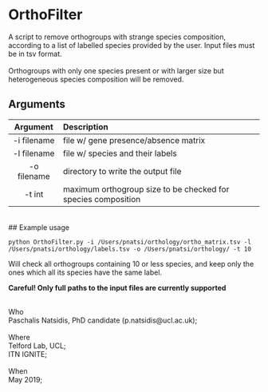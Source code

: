 # OrthoFilter

A script to remove orthogroups with strange species composition, according to a list of labelled species provided by the user. Input files must be in tsv format. <br> <br>
Orthogroups with only one species present or with larger size but heterogeneous species composition will be removed.

## Arguments
Argument    |  Description             
:-------------:|:-----------------------
-i filename | file w/ gene presence/absence matrix
-l filename | file w/ species and their labels
-o filename | directory to write the output file
-t int | maximum orthogroup size to be checked for species composition 
<br>  
## Example usage

```
python OrthoFilter.py -i /Users/pnatsi/orthology/ortho_matrix.tsv -l /Users/pnatsi/orthology/labels.tsv -o /Users/pnatsi/orthology/ -t 10
```
Will check all orthogroups containing 10 or less species, and keep only the ones which all its species have the same label.

**Careful! Only full paths to the input files are currently supported**

<br>
Who<br> 
 Paschalis Natsidis, PhD candidate (p.natsidis@ucl.ac.uk); <br>
<br>
Where<br>
 Telford Lab, UCL;<br>
 ITN IGNITE; 
<br>
<br>
When<br> 
 May 2019; 

